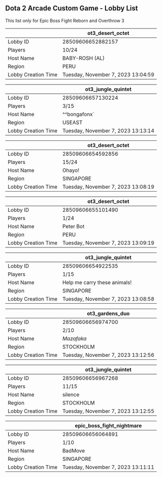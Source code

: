 ## Dota 2 Arcade Custom Game - Lobby List

This list only for Epic Boss Fight Reborn and Overthrow 3

|  | ot3_desert_octet |
| ------ | ------ |
| Lobby ID | 28509606652882157 |
| Players | 10/24 |
| Host Name | BABY-ROSH (AL) |
| Region | PERU |
| Lobby Creation Time | Tuesday, November 7, 2023 13:04:59 |


|  | ot3_jungle_quintet |
| ------ | ------ |
| Lobby ID | 28509606657130224 |
| Players | 3/15 |
| Host Name | ^^bongafonx` |
| Region | USEAST |
| Lobby Creation Time | Tuesday, November 7, 2023 13:13:14 |


|  | ot3_desert_octet |
| ------ | ------ |
| Lobby ID | 28509606654592856 |
| Players | 15/24 |
| Host Name | Ohayo! |
| Region | SINGAPORE |
| Lobby Creation Time | Tuesday, November 7, 2023 13:08:19 |


|  | ot3_desert_octet |
| ------ | ------ |
| Lobby ID | 28509606655101490 |
| Players | 1/24 |
| Host Name | Peter Bot |
| Region | PERU |
| Lobby Creation Time | Tuesday, November 7, 2023 13:09:19 |


|  | ot3_jungle_quintet |
| ------ | ------ |
| Lobby ID | 28509606654922535 |
| Players | 1/15 |
| Host Name | Help me carry these animals! |
| Region | SINGAPORE |
| Lobby Creation Time | Tuesday, November 7, 2023 13:08:58 |


|  | ot3_gardens_duo |
| ------ | ------ |
| Lobby ID | 28509606656974700 |
| Players | 2/10 |
| Host Name | _Mazafaka_ |
| Region | STOCKHOLM |
| Lobby Creation Time | Tuesday, November 7, 2023 13:12:56 |


|  | ot3_jungle_quintet |
| ------ | ------ |
| Lobby ID | 28509606656967268 |
| Players | 11/15 |
| Host Name | silence |
| Region | STOCKHOLM |
| Lobby Creation Time | Tuesday, November 7, 2023 13:12:55 |


|  | epic_boss_fight_nightmare |
| ------ | ------ |
| Lobby ID | 28509606656064891 |
| Players | 1/10 |
| Host Name | BadMove |
| Region | SINGAPORE |
| Lobby Creation Time | Tuesday, November 7, 2023 13:11:11 |


